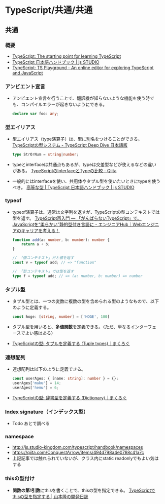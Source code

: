 # TypeScript/共通/共通

## 共通

### 概要

- [TypeScript: The starting point for learning TypeScript](https://www.typescriptlang.org/docs/)
- [TypeScript 日本語ハンドブック | js STUDIO](https://js.studio-kingdom.com/typescript/)
- [TypeScript: TS Playground - An online editor for exploring TypeScript and JavaScript](https://www.typescriptlang.org/play)

### アンビエント宣言

- アンビエント宣言を行うことで、翻訳機が知らないような機能を使う時でも、コンパイルエラーが起きないようにできる。

  ```ts
  declare var foo: any;
  ```

### 型エイリアス

- 型エイリアス（type演算子）は、型に別名をつけることができる。
  [TypeScriptの型システム - TypeScript Deep Dive 日本語版](https://typescript-jp.gitbook.io/deep-dive/type-system#eiriasutype-alias)

  ```ts
  type StrOrNum = string|number;
  ```

- typeとinterfaceは共通点もあるが、typeは交差型などが使えるなどの違いがある。
  [TypeScriptのInterfaceとTypeの比較 - Qiita](https://qiita.com/tkrkt/items/d01b96363e58a7df830e)
- 一般的にはinterfaceを使い、共用体やタプル型を使いたいときにtypeを使うべき。
  [高等な型 | TypeScript 日本語ハンドブック | js STUDIO](https://js.studio-kingdom.com/typescript/handbook/advanced_types)

### typeof

- typeof演算子は、通常は文字列を返すが、TypeScriptの型コンテキストでは型を返す。
  [TypeScript再入門 ― 「がんばらないTypeScript」で、JavaScriptを“柔らかい”静的型付き言語に - エンジニアHub｜Webエンジニアのキャリアを考える！](https://eh-career.com/engineerhub/entry/2019/04/16/103000#%E5%9E%8B%E3%82%B3%E3%83%B3%E3%83%86%E3%82%AD%E3%82%B9%E3%83%88)

  ```ts
  function add(a: number, b: number): number {
      return a + b;
  }

  // 「値コンテキスト」だと値を返す
  const v = typeof add; // => "function"

  // 「型コンテキスト」では型を返す
  type f = typeof add; // => (a: number, b: number) => number
  ```

### タプル型

- タプル型とは、一つの変数に複数の型を含められる型のようなもので、以下のように定義する。

  ```ts
  const hoge: [string, number] = ['HOGE', 100]
  ```

- タプル型を用いると、**多値関数**を定義できる。（ただ、単なるインターフェースでよい感はある）
- [TypeScriptの型: タプルを定義する (Tuple types)｜まくろぐ](https://maku.blog/p/6uzqf4q/)

### 連想配列

- 連想配列は以下のように定義できる。

  ```ts
  const userAges: { [name: string]: number } = {};  
  userAges['maku'] = 14; 
  userAges['hemu'] = 6;
  ```

- [TypeScriptの型: 辞書型を定義する (Dictionary)｜まくろぐ](https://maku.blog/p/x3ocp9a/)

### Index signature（インデックス型）

- Todo あとで調べる

### namespace

- <http://js.studio-kingdom.com/typescript/handbook/namespaces>
- <https://qiita.com/ConquestArrow/items/494d798a4e0788c41a7c>
- 上記記事では触れられていないが、クラス内にstatic readonlyでもよい気はする

### thisの型付け

- **関数の第1引数**にthisを書くことで、thisの型を指定できる。
  [TypeScriptでthisの型を指定する | 山本隆の開発日誌](https://www.gesource.jp/weblog/?p=7703)
